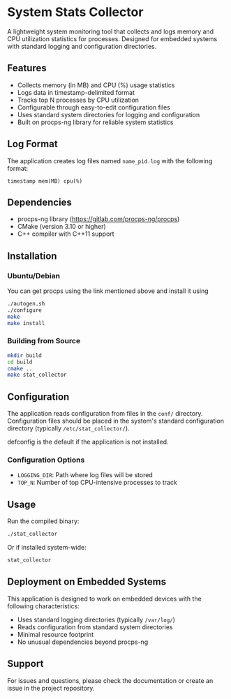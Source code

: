 # System Stats Collector

A lightweight system monitoring tool that collects and logs memory and CPU utilization statistics for processes. Designed for embedded systems with standard logging and configuration directories.

## Features

- Collects memory (in MB) and CPU (%) usage statistics
- Logs data in timestamp-delimited format
- Tracks top N processes by CPU utilization
- Configurable through easy-to-edit configuration files
- Uses standard system directories for logging and configuration
- Built on procps-ng library for reliable system statistics

## Log Format

The application creates log files named `name_pid.log` with the following format:
```
timestamp mem(MB) cpu(%)
```


## Dependencies

- procps-ng library (https://gitlab.com/procps-ng/procps)
- CMake (version 3.10 or higher)
- C++ compiler with C++11 support

## Installation

### Ubuntu/Debian
You can get procps using the link mentioned above and install it using

```bash
./autogen.sh
./configure
make
make install
```

### Building from Source

```bash
mkdir build
cd build
cmake ..
make stat_collector
```

## Configuration

The application reads configuration from files in the `conf/` directory. Configuration files should be placed in the system's standard configuration directory (typically `/etc/stat_collector/`).

defconfig is the default if the application is not installed.
### Configuration Options

- `LOGGING_DIR`: Path where log files will be stored
- `TOP_N`: Number of top CPU-intensive processes to track

## Usage

Run the compiled binary:
```bash
./stat_collector
```

Or if installed system-wide:
```bash
stat_collector
```

## Deployment on Embedded Systems

This application is designed to work on embedded devices with the following characteristics:

- Uses standard logging directories (typically `/var/log/`)
- Reads configuration from standard system directories
- Minimal resource footprint
- No unusual dependencies beyond procps-ng

## Support

For issues and questions, please check the documentation or create an issue in the project repository.